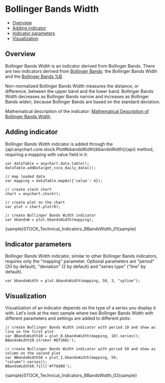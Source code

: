 # Bollinger Bands Width

* [Overview](#overview)
* [Adding indicator](#adding_indicator)
* [Indicator parameters](#indicator_parameters)
* [Visualization](#visualization)


## Overview

Bollinger Bands Width is an indicator derived from Bollinger Bands. There are two indicators derived from [Bollinger Bands](Bollinger_Bands): the Bollinger Bands Width and the [Bollinger Bands %B](Bollinger_Bands_B).

Non-normalized Bollinger Bands Width measures the distance, or difference, between the upper band and the lower band. Bollinger Bands Width decreases as Bollinger Bands narrow and increases as Bollinger Bands widen, because Bollinger Bands are based on the standard deviation.

Mathematical description of the indicator: [Mathematical Description of Bollinger Bands Width](Mathematical_Description).


## Adding indicator


Bollinger Bands Width indicator is added through the {api:anychart.core.stock.Plot#bbandsWidth}bbandsWidth(){api} method, requiring a mapping with value field in it:

```
var dataTable = anychart.data.table();
dataTable.addData(get_csco_daily_data());

// map loaded data
var mapping = dataTable.mapAs({'value': 4});

// create stock chart
chart = anychart.stock();

// create plot on the chart
var plot = chart.plot(0);

// create Bollinger Bands Width indicator
var bbandsW = plot.bbandsWidth(mapping);
```

{sample}STOCK\_Technical\_Indicators\_BBandsWidth\_01{sample}


## Indicator parameters

Bollinger Bands Width indicator, similar to other Bollinger Bands indicators, requires only the "mapping" parameter. Optional parameters are "period" (20 by default), "deviation" (2 by default) and "series type" ("line" by default).

```
var bbandsWidth = plot.bbandsWidth(mapping, 50, 3, "spline");
```

## Visualization

Visualization of an indicator depends on the type of a series you display it with. Let's look at the next sample where two Bollinger Bands Width with different parameters and settings are added to different plots:

```
// create Bollinger Bands Width indicator with period 10 and show as line on the first plot
var BBandsWidth10 = plot_0.bbandsWidth(mapping, 10).series();
BBandsWidth10.stroke('#bf360c');

// create Bollinger Bands Width indicator with period 50 and show as column on the second plot
var BBandsWidth50 = plot_1.bbandsWidth(mapping, 50, "column").series();
BBandsWidth50.fill('#ff6d00');
```

{sample}STOCK\_Technical\_Indicators\_BBandsWidth\_02{sample}